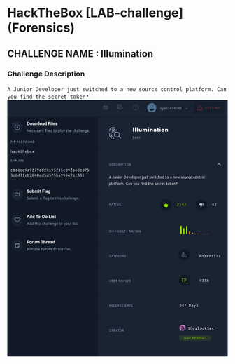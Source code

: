 # HackTheBox [LAB-challenge] (Forensics)
## CHALLENGE NAME : Illumination

### Challenge Description

`
A Junior Developer just switched to a new source control platform. Can you find the secret token?
`
![Challenge Details](Images/challenge_description.png)
